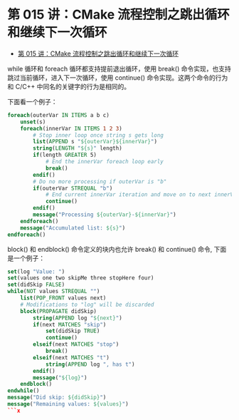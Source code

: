 # 第 015 讲：CMake 流程控制之跳出循环和继续下一次循环
- [第 015 讲：CMake 流程控制之跳出循环和继续下一次循环](#第-015-讲cmake-流程控制之跳出循环和继续下一次循环)

while 循环和 foreach 循环都支持提前退出循环，使用 break() 命令实现，也支持跳过当前循环，进入下一次循环，使用 continue() 命令实现。这两个命令的行为和 C/C++ 中同名的关键字的行为是相同的。

下面看一个例子：
```cmake
foreach(outerVar IN ITEMS a b c)
    unset(s)
    foreach(innerVar IN ITEMS 1 2 3)
        # Stop inner loop once string s gets long
        list(APPEND s "${outerVar}${innerVar}")
        string(LENGTH "${s}" length)
        if(length GREATER 5)
            # End the innerVar foreach loop early
            break()
        endif()
        # Do no more processing if outerVar is "b"
        if(outerVar STREQUAL "b")
            # End current innerVar iteration and move on to next innerVar item
            continue()
        endif()
        message("Processing ${outerVar}-${innerVar}")
    endforeach()
    message("Accumulated list: ${s}")
endforeach()
```

block() 和 endblock() 命令定义的块内也允许 break() 和 continue() 命令, 下面是一个例子：
```cmake
set(log "Value: ")
set(values one two skipMe three stopHere four)
set(didSkip FALSE)
while(NOT values STREQUAL "")
    list(POP_FRONT values next)
    # Modifications to "log" will be discarded
    block(PROPAGATE didSkip)
        string(APPEND log "${next}")
        if(next MATCHES "skip")
            set(didSkip TRUE)
            continue()
        elseif(next MATCHES "stop")
            break()
        elseif(next MATCHES "t")
            string(APPEND log ", has t")
        endif()
        message("${log}")
    endblock()
endwhile()
message("Did skip: ${didSkip}")
message("Remaining values: ${values}")
```x
